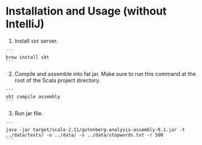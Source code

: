# Installation and Usage (without IntelliJ)

  1. Install `sbt` server.

    ```
    brew install sbt
    ```

  2. Compile and assemble into fat jar. Make sure to run this command at the root of the Scala project directory.

    ```
    sbt compile assembly
    ```

  3. Run jar file.

    ```
    java -jar target/scala-2.11/gutenberg-analysis-assembly-0.1.jar -t ../data/texts/ -o ../data/ -s ../data/stopwords.txt -r 500
    ```
